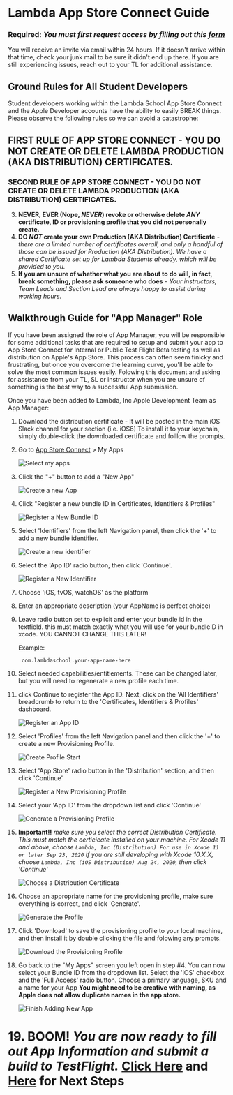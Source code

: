 # Lambda App Store Connect Guide


### **Required**: *You must first request access by filling out this [form](https://forms.gle/WmS5j6tcW9XFEEGv7)*

You will receive an invite via email within 24 hours. If it doesn't arrive within that time, check your junk mail to be sure it didn't end up there. If you are still experiencing issues, reach out to your TL for additional assistance.

## Ground Rules for All Student Developers

Student developers working within the Lambda School App Store Connect and the Apple Developer accounts have the ability to easily BREAK things. Please observe the following rules so we can avoid a catastrophe:
## **FIRST RULE OF APP STORE CONNECT - YOU DO NOT CREATE OR DELETE LAMBDA PRODUCTION (AKA DISTRIBUTION) CERTIFICATES.**
### **SECOND RULE OF APP STORE CONNECT - YOU DO NOT CREATE OR DELETE LAMBDA PRODUCTION (AKA DISTRIBUTION) CERTIFICATES.**
3. **NEVER, EVER (Nope, *NEVER*) revoke or otherwise delete *ANY* certificate, ID or provisioning profile that you did not personally create.**
4. **DO *NOT* create your own Production (AKA Distribution) Certificate** - *there are a limited number of certificates overall, and only a handful of those can be issued for Production (AKA Distribution). We have a shared Certificate set up for Lambda Students already, which will be provided to you.*
5. **If you are unsure of whether what you are about to do will, in fact, break something, please ask someone who does** - *Your instructors, Team Leads and Section Lead are always happy to assist during working hours.*

## Walkthrough Guide for "App Manager" Role
If you have been assigned the role of App Manager, you will be responsible for some additional tasks that are required to setup and submit your app to App Store Connect for Internal or Public Test Flight Beta testing as well as distribution on Apple's App Store.  This process can often seem finicky and frustrating, but once you overcome the learning curve, you'll be able to solve the most common issues easily. Folowing this document and asking for assistance from your TL, SL or instructor when you are unsure of something is the best way to a successful App submission.

Once you have been added to Lambda, Inc Apple Development Team as App Manager:

1. Download the distribution certificate - It will be posted in the main iOS Slack channel for your section (i.e. iOS6) To install it to your keychain, simply double-click the downloaded certificate and folllow the prompts.

2. Go to [App Store Connect](https://appstoreconnect.apple.com/login) > My Apps

	![Select my apps](./Assets/Images/1.Select-my-apps.png)
	
3. Click the "+" button to add a "New App"
    
    ![Create a new App](./Assets/Images/2.Create-a-New-App.png)
    
4. Click "Register a new bundle ID in Certificates, Identifiers & Profiles"
	
	![Register a New Bundle ID](./Assets/Images/3.Register-a-New-Bundle-ID.png)
	
5. Select 'Identifiers' from the left Navigation panel, then click the '+' to add a new bundle identifier.

	![Create a new identifier](./Assets/Images/4.CreateANewIdentifier.png)
	
6. Select the 'App ID' radio button, then click 'Continue'.

	![Register a New Identifier](./Assets/Images/5.RegisterANewIdentifier.png)
	
7. Choose 'iOS, tvOS, watchOS' as the platform
8. Enter an appropriate description (your AppName is perfect choice)
9. Leave radio button set to explicit and enter your bundle id in the textfield. this must match exactly what you will use for your bundleID in xcode. YOU CANNOT CHANGE THIS LATER!
	
	Example: 
		
		com.lambdaschool.your-app-name-here

10. Select needed capabilities/entitlements. These can be changed later, but you will need to regenerate a new profile each time.
11. click Continue to register the App ID. Next, click on the 'All Identifiers' breadcrumb to return to the 'Certificates, Identifiers & Profiles' dashboard.

	![Register an App ID](./Assets/Images/6.RegisterAnAppID.png)
	
12. Select 'Profiles' from the left Navigation panel and then click the '+' to create a new Provisioning Profile.

	![Create Profile Start](./Assets/Images/7.CreateAProfile-1.png)
	
13. Select 'App Store' radio button in the 'Distribution' section, and then click 'Continue'

	![Register a New Provisioning Profile](./Assets/Images/8.RegisterNewProvisioningProfile.png)
	
14. Select your 'App ID' from the dropdown list and click 'Continue'

	![Generate a Provisioning Profile](./Assets/Images/9.GenerateProvisioningProfile.png)
	
15. **Important!!** *make sure you select the correct Distribution Certificate. This must match the certicicate installed on your machine. For Xcode 11 and above, choose `Lambda, Inc (Distribution) For use in Xcode 11 or later Sep 23, 2020` If you are still developing with Xcode 10.X.X, choose `Lambda, Inc (iOS Distribution) Aug 24, 2020`, then click 'Continue'*

	![Choose a Distribution Certificate](./Assets/Images/10.ChooseDistributionCertificate.png)
	
16. Choose an appropriate name for the provisioning profile, make sure everything is correct, and click 'Generate'.

	![Generate the Profile](./Assets/Images/11.GenerateTheProfile.png)
	
17. Click 'Download' to save the provisioning profile to your local machine, and then install it by double clicking the file and folowing any prompts.

	![Download the Provisioning Profile](./Assets/Images/12.DownloadProvisioningProfile.png)
	
18. Go back to the "My Apps" screen you left open in step #4. You can now select your Bundle ID from the dropdown list. Select the 'iOS' checkbox and the 'Full Access' radio button. Choose a primary language, SKU and a name for your App **You might need to be creative with naming, as Apple does not allow duplicate names in the app store.**

	![Finish Adding New App](./Assets/Images/13.FinishAddingNewApp.png)
	
# 19. **BOOM!** *You are now ready to fill out App Information and submit a build to TestFlight.* [**Click Here**](https://help.apple.com/xcode/mac/current/#/dev91fe7130a) and [**Here**](https://help.apple.com/xcode/mac/current/#/dev2539d985f) for **Next Steps**
